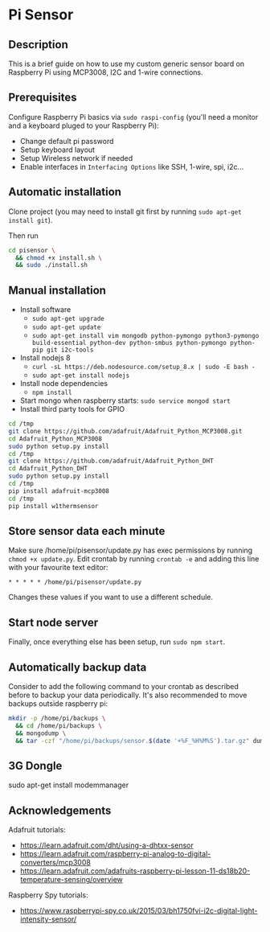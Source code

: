 # Pi Sensor

## Description

This is a brief guide on how to use my custom generic sensor board on Raspberry Pi using MCP3008, I2C and 1-wire connections.

## Prerequisites

Configure Raspberry Pi basics via `sudo raspi-config` (you'll need a monitor and a keyboard pluged to your Raspberry Pi):

* Change default pi password
* Setup keyboard layout
* Setup Wireless network if needed
* Enable interfaces in `Interfacing Options` like SSH, 1-wire, spi, i2c...

## Automatic installation

Clone project (you may need to install git first by running `sudo apt-get install git`).

Then run
```bash
cd pisensor \
  && chmod +x install.sh \
  && sudo ./install.sh
```

## Manual installation

* Install software
  * `sudo apt-get upgrade`
  * `sudo apt-get update`
  * `sudo apt-get install vim mongodb python-pymongo python3-pymongo build-essential python-dev python-smbus python-pymongo python-pip git i2c-tools`
* Install nodejs 8
  * `curl -sL https://deb.nodesource.com/setup_8.x | sudo -E bash -`
  * `sudo apt-get install nodejs`
* Install node dependencies
  * `npm install`
* Start mongo when raspberry starts: `sudo service mongod start`
* Install third party tools for GPIO

```bash
cd /tmp
git clone https://github.com/adafruit/Adafruit_Python_MCP3008.git
cd Adafruit_Python_MCP3008
sudo python setup.py install
cd /tmp
git clone https://github.com/adafruit/Adafruit_Python_DHT
cd Adafruit_Python_DHT
sudo python setup.py install
cd /tmp
pip install adafruit-mcp3008
cd /tmp
pip install w1thermsensor
```

## Store sensor data each minute

Make sure /home/pi/pisensor/update.py has exec permissions by running `chmod +x update.py`.
Edit crontab by running `crontab -e` and adding this line with your favourite text editor:

```* * * * * /home/pi/pisensor/update.py```

Changes these values if you want to use a different schedule.

## Start node server

Finally, once everything else has been setup, run `sudo npm start`.

## Automatically backup data

Consider to add the following command to your crontab as described before to backup your data periodically. It's also recommended to move backups outside raspberry pi:

```bash
mkdir -p /home/pi/backups \
  && cd /home/pi/backups \
  && mongodump \
  && tar -czf "/home/pi/backups/sensor.$(date '+%F_%H%M%S').tar.gz" dump
```

## 3G Dongle
sudo apt-get install modemmanager

## Acknowledgements

Adafruit tutorials:

* https://learn.adafruit.com/dht/using-a-dhtxx-sensor
* https://learn.adafruit.com/raspberry-pi-analog-to-digital-converters/mcp3008
* https://learn.adafruit.com/adafruits-raspberry-pi-lesson-11-ds18b20-temperature-sensing/overview

Raspberry Spy tutorials:

* https://www.raspberrypi-spy.co.uk/2015/03/bh1750fvi-i2c-digital-light-intensity-sensor/
